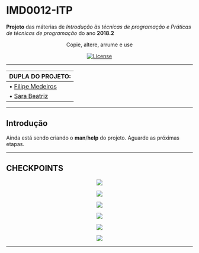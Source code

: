 # IMD0012-ITP
**Projeto** das máterias de *Introdução às técnicas de programação  e Práticas de técnicas de programação*  do ano **2018.2**       

<p align="center">
Copie, altere, arrume e use
</p>

<p align="center">
    <a href="https://github.com/filipegmedeiros/IMD0012-ITP_project/blob/master/LICENSE">
        <img src="https://img.shields.io/github/license/filipegmedeiros/IMD0012-ITP_project.svg?longCache=true&style=for-the-badge"
             alt="License" /></a>
</p>


-----------------------------------------------------------------------------------------------------------------------------

| **DUPLA DO PROJETO:**                                            | 
| ---------------------------------------------------------------- |
|  • [Filipe Medeiros](https://github.com/filipegmedeiros)          |
| • [Sara Beatriz](https://github.com/sarabms)                     |     

-----------------------------------------------------------------------------------------------------------------------------


 ## Introdução
Ainda está sendo criando o **man**/**help** do projeto. Aguarde as próximas etapas.

 
-----------------------------------------------------------------------------------------------------------------------------

## CHECKPOINTS


<p align="center">
    <a href="https://github.com/sarabms/database_manager/releases/tag/v0.1">
        <img src="https://img.shields.io/badge/Checkpoint%2001%20por%20Sara-Feito-brightgreen.svg?longCache=true&style=for-the-badge" /></a>
</p>


<p align="center">
    <a href="https://github.com/filipegmedeiros/IMD0012-ITP_project/releases/tag/Checkpoint01">
        <img src="https://img.shields.io/badge/Checkpoint%2001%20por%20Filipe-FAIL-red.svg?longCache=true&style=for-the-badge" /></a>
</p>

<p align="center">
    <a href="https://github.com/filipegmedeiros/IMD0012-ITP_project/releases/tag/Checkpoint02">
        <img src="https://img.shields.io/badge/Checkpoint%2002-Waiting-lightgrey.svg?longCache=true&style=for-the-badge" /></a>
</p>
<p align="center">
    <a href="https://github.com/filipegmedeiros/IMD0012-ITP_project/releases/tag/Checkpoint03">
        <img src="https://img.shields.io/badge/Checkpoint%2003-Waiting-lightgrey.svg?longCache=true&style=for-the-badge" /></a>
</p>
<p align="center">
    <a href="https://github.com/filipegmedeiros/IMD0012-ITP_project/releases/tag/Checkpoint04">
        <img src="https://img.shields.io/badge/Checkpoint%2004-Waiting-lightgrey.svg?longCache=true&style=for-the-badge" /></a>
</p>
<p align="center">
    <a href="https://github.com/filipegmedeiros/IMD0012-ITP_project/releases/tag/Checkpoint05">
        <img src="https://img.shields.io/badge/Checkpoint%2005-Waiting-lightgrey.svg?longCache=true&style=for-the-badge" /></a>
</p>


-----------------------------------------------------------------------------------------------------------------------------
 
 


